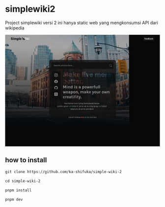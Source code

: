 # simplewiki2
Project simplewiki versi 2
ini hanya static web yang mengkonsumsi API dari wikipedia

<img src="./public/thumbnail.jpg">


## how to install
```
git clone https://github.com/ka-shifuka/simple-wiki-2
```
```
cd simple-wiki-2
```
```
pnpm install
```
```
pnpm dev
```
